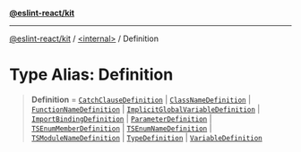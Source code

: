 [**@eslint-react/kit**](../../README.md)

***

[@eslint-react/kit](../../README.md) / [\<internal\>](../README.md) / Definition

# Type Alias: Definition

> **Definition** = [`CatchClauseDefinition`](../classes/CatchClauseDefinition.md) \| [`ClassNameDefinition`](../classes/ClassNameDefinition.md) \| [`FunctionNameDefinition`](../classes/FunctionNameDefinition.md) \| [`ImplicitGlobalVariableDefinition`](../classes/ImplicitGlobalVariableDefinition.md) \| [`ImportBindingDefinition`](../classes/ImportBindingDefinition.md) \| [`ParameterDefinition`](../classes/ParameterDefinition.md) \| [`TSEnumMemberDefinition`](../classes/TSEnumMemberDefinition.md) \| [`TSEnumNameDefinition`](../classes/TSEnumNameDefinition.md) \| [`TSModuleNameDefinition`](../classes/TSModuleNameDefinition.md) \| [`TypeDefinition`](../classes/TypeDefinition.md) \| [`VariableDefinition`](../classes/VariableDefinition.md)
